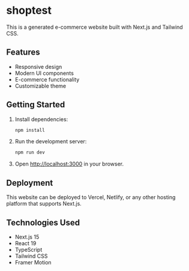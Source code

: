 # shoptest

This is a generated e-commerce website built with Next.js and Tailwind CSS.

## Features

- Responsive design
- Modern UI components
- E-commerce functionality
- Customizable theme

## Getting Started

1. Install dependencies:
   ```bash
   npm install
   ```

2. Run the development server:
   ```bash
   npm run dev
   ```

3. Open [http://localhost:3000](http://localhost:3000) in your browser.

## Deployment

This website can be deployed to Vercel, Netlify, or any other hosting platform that supports Next.js.

## Technologies Used

- Next.js 15
- React 19
- TypeScript
- Tailwind CSS
- Framer Motion
